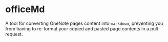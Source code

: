 # officeMd

A tool for converting OneNote pages content into `markdown`, preventing you from having to re-format your copied and pasted page contents in a pull request.
